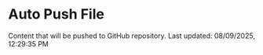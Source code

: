 # Auto Push File

Content that will be pushed to GitHub repository.
Last updated: 08/09/2025, 12:29:35 PM